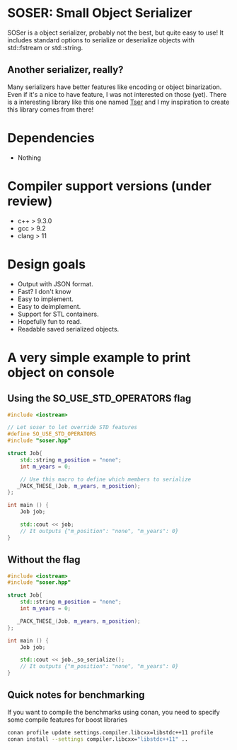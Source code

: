 # SOSER: Small Object Serializer
SOSer is a object serializer, probably not the best, but quite easy to use! It includes standard options to serialize or deserialize objects with std::fstream or std::string.

## Another serializer, really?
Many serializers have better features like encoding or object binarization. Even if it's a nice to have feature, I was not interested on those (yet). There is a interesting library like this one named [Tser](https://github.com/KonanM/tser) and I my inspiration to create this library comes from there! 

# Dependencies
- Nothing

# Compiler support versions (under review)
- c++ > 9.3.0
- gcc > 9.2
- clang > 11

# Design goals
- Output with JSON format.
- Fast? I don't know
- Easy to implement.
- Easy to deimplement.
- Support for STL containers. 
- Hopefully fun to read.
- Readable saved serialized objects.


# A very simple example to print object on console

## Using the SO_USE_STD_OPERATORS flag
```cpp
#include <iostream>

// Let soser to let override STD features
#define SO_USE_STD_OPERATORS
#include "soser.hpp"

struct Job{
    std::string m_position = "none";
    int m_years = 0;

    // Use this macro to define which members to serialize
   _PACK_THESE_(Job, m_years, m_position);
};

int main () {
    Job job;

    std::cout << job;
    // It outputs {"m_position": "none", "m_years": 0}
}
```

## Without the flag
```cpp
#include <iostream>
#include "soser.hpp"

struct Job{
    std::string m_position = "none";
    int m_years = 0;

   _PACK_THESE_(Job, m_years, m_position);
};

int main () {
    Job job;

    std::cout << job._so_serialize();
    // It outputs {"m_position": "none", "m_years": 0}
}
```

## Quick notes for benchmarking
If you want to compile the benchmarks using conan, you need to specify some compile features for boost libraries


```sh
conan profile update settings.compiler.libcxx=libstdc++11 profile
conan install --settings compiler.libcxx="libstdc++11" ..
```
